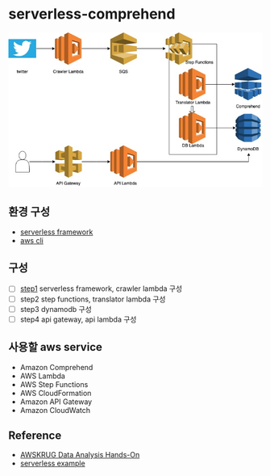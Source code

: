 # serverless-comprehend

![outline](images/outline.jpg)

## 환경 구성

- [serverless framework](./etc/serverless.md)
- [aws cli](./etc/aws-cli.md)

## 구성

- [ ] [step1](./step1.md) serverless framework, crawler lambda 구성
- [ ] step2 step functions, translator lambda 구성
- [ ] step3 dynamodb 구성
- [ ] step4 api gateway, api lambda 구성

## 사용할 aws service

- Amazon Comprehend
- AWS Lambda
- AWS Step Functions
- AWS CloudFormation
- Amazon API Gateway
- Amazon CloudWatch

## Reference

- [AWSKRUG Data Analysis Hands-On](https://github.com/datamaker/lambda-refarch-imagerecognition/tree/master/Workshop-Korean)
- [serverless example](https://github.com/serverless/examples)
